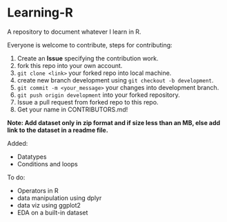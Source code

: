 # Learning-R
A repository to document whatever I learn in R.

Everyone is welcome to contribute, steps for contributing:
1. Create an **Issue** specifying the contribution work.
2. fork this repo into your own account.
3. ``git clone <link>`` your forked repo into local machine.
4. create new branch development using ``git checkout -b development``.
5. ``git commit -m <your_message>`` your changes into development branch.
6. ``git push origin development`` into your forked repository.
7. Issue a pull request from forked repo to this repo.
8. Get your name in CONTRIBUTORS.md!

__Note: Add dataset only in zip format and if size less than an MB, else add link to the dataset in a readme file.__

Added:
- Datatypes
- Conditions and loops 

To do:
- Operators in R
- data manipulation using dplyr
- data viz using ggplot2
- EDA on a built-in dataset
